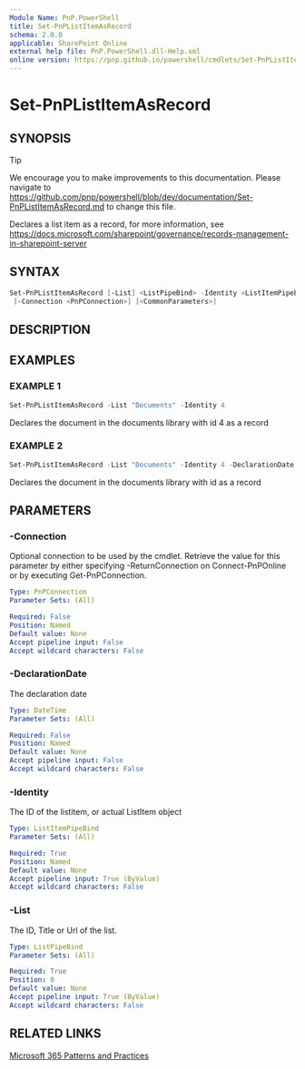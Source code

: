 ```yaml
---
Module Name: PnP.PowerShell
title: Set-PnPListItemAsRecord
schema: 2.0.0
applicable: SharePoint Online
external help file: PnP.PowerShell.dll-Help.xml
online version: https://pnp.github.io/powershell/cmdlets/Set-PnPListItemAsRecord.html
---
```

 
# Set-PnPListItemAsRecord

## SYNOPSIS

> [!TIP]
> We encourage you to make improvements to this documentation. Please navigate to https://github.com/pnp/powershell/blob/dev/documentation/Set-PnPListItemAsRecord.md to change this file.

Declares a list item as a record, for more information, see https://docs.microsoft.com/sharepoint/governance/records-management-in-sharepoint-server

## SYNTAX

```powershell
Set-PnPListItemAsRecord [-List] <ListPipeBind> -Identity <ListItemPipeBind> [-DeclarationDate <DateTime>]
 [-Connection <PnPConnection>] [<CommonParameters>]
```

## DESCRIPTION

## EXAMPLES

### EXAMPLE 1
```powershell
Set-PnPListItemAsRecord -List "Documents" -Identity 4
```

Declares the document in the documents library with id 4 as a record

### EXAMPLE 2
```powershell
Set-PnPListItemAsRecord -List "Documents" -Identity 4 -DeclarationDate $date
```

Declares the document in the documents library with id as a record

## PARAMETERS

### -Connection
Optional connection to be used by the cmdlet. Retrieve the value for this parameter by either specifying -ReturnConnection on Connect-PnPOnline or by executing Get-PnPConnection.

```yaml
Type: PnPConnection
Parameter Sets: (All)

Required: False
Position: Named
Default value: None
Accept pipeline input: False
Accept wildcard characters: False
```

### -DeclarationDate
The declaration date

```yaml
Type: DateTime
Parameter Sets: (All)

Required: False
Position: Named
Default value: None
Accept pipeline input: False
Accept wildcard characters: False
```

### -Identity
The ID of the listitem, or actual ListItem object

```yaml
Type: ListItemPipeBind
Parameter Sets: (All)

Required: True
Position: Named
Default value: None
Accept pipeline input: True (ByValue)
Accept wildcard characters: False
```

### -List
The ID, Title or Url of the list.

```yaml
Type: ListPipeBind
Parameter Sets: (All)

Required: True
Position: 0
Default value: None
Accept pipeline input: True (ByValue)
Accept wildcard characters: False
```



## RELATED LINKS

[Microsoft 365 Patterns and Practices](https://aka.ms/m365pnp)

